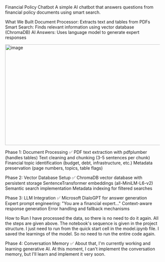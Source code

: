 Financial Policy Chatbot
A simple AI chatbot that answers questions from financial policy documents using smart search.

What We Built
Document Processor: Extracts text and tables from PDFs
Smart Search: Finds relevant information using vector database (ChromaDB)
AI Answers: Uses language model to generate expert responses

<img width="692" height="328" alt="image" src="https://github.com/user-attachments/assets/fe6cf28d-61e6-4ebd-a420-705d89a26e4c" />

Phase 1: Document Processing ✅
  PDF text extraction with pdfplumber (handles tables)
  Text cleaning and chunking (3-5 sentences per chunk)
  Financial topic identification (budget, debt, infrastructure, etc.)
  Metadata preservation (page numbers, topics, table flags)

Phase 2: Vector Database Setup ✅
  ChromaDB vector database with persistent storage
  SentenceTransformer embeddings (all-MiniLM-L6-v2)
  Semantic search implementation
  Metadata indexing for filtered searches

Phase 3: LLM Integration ✅
  Microsoft DialoGPT for answer generation
  Expert prompt engineering: "You are a financial expert..."
  Context-aware response generation
  Error handling and fallback mechanisms

How to Run
  I have processed the data, so there is no need to do it again. All the steps are given above. The notebook's sequence is given in the project structure. I just need to run from the quick start cell in the model.ipynb file. I saved the learnings of the model. So no need to run the entire code again.


Phase 4: Conversation Memory ✅
  About that, I'm currently working and learning generative AI. At this moment, I can't implement the conversation memory, but I'll learn and implement it very soon.
